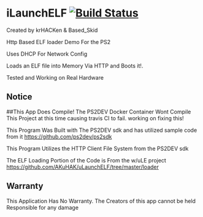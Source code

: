 # iLaunchELF [![Build Status](https://travis-ci.org/Based-Skid/iLaunchELF.svg?branch=master)](https://travis-ci.org/Based-Skid/iLaunchELF)
Created by krHACKen & Based_Skid

Http Based ELF loader Demo For the PS2

Uses DHCP For Network Config

Loads an ELF file into Memory Via HTTP and Boots it!.

Tested and Working on Real Hardware


## Notice

##This App Does Compile! The PS2DEV Docker Container Wont Compile This Project at this time causing travis CI to fail. working on fixing this!

This Program Was Built with The PS2DEV sdk and has utilized sample code from it https://github.com/ps2dev/ps2sdk

This Program Utilizes the HTTP Client File System from the PS2DEV sdk

The ELF Loading Portion of the Code is From the w/uLE project https://github.com/AKuHAK/uLaunchELF/tree/master/loader


## Warranty
This Application Has No Warranty. The Creators of this app cannot be held Responsible for any damage
